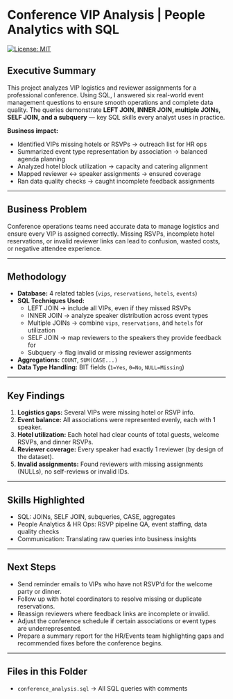 # Conference VIP Analysis | People Analytics with SQL

[![License: MIT](https://img.shields.io/badge/License-MIT-yellow.svg)](https://opensource.org/licenses/MIT)

## Executive Summary
This project analyzes VIP logistics and reviewer assignments for a professional conference. Using SQL, I answered six real-world event management questions to ensure smooth operations and complete data quality. The queries demonstrate **LEFT JOIN, INNER JOIN, multiple JOINs, SELF JOIN, and a subquery** — key SQL skills every analyst uses in practice.

**Business impact:**
- Identified VIPs missing hotels or RSVPs → outreach list for HR ops  
- Summarized event type representation by association → balanced agenda planning  
- Analyzed hotel block utilization → capacity and catering alignment  
- Mapped reviewer ↔ speaker assignments → ensured coverage  
- Ran data quality checks → caught incomplete feedback assignments  

---

## Business Problem
Conference operations teams need accurate data to manage logistics and ensure every VIP is assigned correctly. Missing RSVPs, incomplete hotel reservations, or invalid reviewer links can lead to confusion, wasted costs, or negative attendee experience.  

---

## Methodology
- **Database:** 4 related tables (`vips`, `reservations`, `hotels`, `events`)  
- **SQL Techniques Used:**  
  - LEFT JOIN → include all VIPs, even if they missed RSVPs  
  - INNER JOIN → analyze speaker distribution across event types  
  - Multiple JOINs → combine `vips`, `reservations`, and `hotels` for utilization  
  - SELF JOIN → map reviewers to the speakers they provide feedback for  
  - Subquery → flag invalid or missing reviewer assignments  
- **Aggregations:** `COUNT`, `SUM(CASE...)`  
- **Data Type Handling:** BIT fields (`1=Yes`, `0=No`, `NULL=Missing`)  

---

## Key Findings
1. **Logistics gaps:** Several VIPs were missing hotel or RSVP info.  
2. **Event balance:** All associations were represented evenly, each with 1 speaker.  
3. **Hotel utilization:** Each hotel had clear counts of total guests, welcome RSVPs, and dinner RSVPs.  
4. **Reviewer coverage:** Every speaker had exactly 1 reviewer (by design of the dataset).  
5. **Invalid assignments:** Found reviewers with missing assignments (NULLs), no self-reviews or invalid IDs.  

---

## Skills Highlighted
- SQL: JOINs, SELF JOIN, subqueries, CASE, aggregates  
- People Analytics & HR Ops: RSVP pipeline QA, event staffing, data quality checks  
- Communication: Translating raw queries into business insights  

---

## Next Steps
 - Send reminder emails to VIPs who have not RSVP’d for the welcome party or dinner.
 - Follow up with hotel coordinators to resolve missing or duplicate reservations.
 - Reassign reviewers where feedback links are incomplete or invalid.
 - Adjust the conference schedule if certain associations or event types are underrepresented.
 - Prepare a summary report for the HR/Events team highlighting gaps and recommended fixes before the conference begins.  

---

## Files in this Folder
- `conference_analysis.sql` → All SQL queries with comments  
